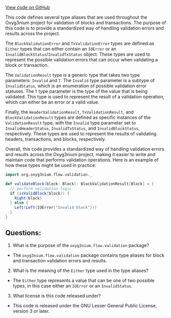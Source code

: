 [View code on GitHub](https://github.com/oxyg3nium/oxyg3nium/flow/src/main/scala/org/oxyg3nium/flow/validation/package.scala)

This code defines several type aliases that are used throughout the Oxyg3nium project for validation of blocks and transactions. The purpose of this code is to provide a standardized way of handling validation errors and results across the project.

The `BlockValidationError` and `TxValidationError` types are defined as `Either` types that can either contain an `IOError` or an `InvalidBlockStatus`/`InvalidTxStatus` object. These types are used to represent the possible validation errors that can occur when validating a block or transaction.

The `ValidationResult` type is a generic type that takes two type parameters: `Invalid` and `T`. The `Invalid` type parameter is a subtype of `InvalidStatus`, which is an enumeration of possible validation error statuses. The `T` type parameter is the type of the value that is being validated. This type is used to represent the result of a validation operation, which can either be an error or a valid value.

Finally, the `HeaderValidationResult`, `TxValidationResult`, and `BlockValidationResult` types are defined as specific instances of the `ValidationResult` type, with the `Invalid` type parameter set to `InvalidHeaderStatus`, `InvalidTxStatus`, and `InvalidBlockStatus`, respectively. These types are used to represent the results of validating headers, transactions, and blocks, respectively.

Overall, this code provides a standardized way of handling validation errors and results across the Oxyg3nium project, making it easier to write and maintain code that performs validation operations. Here is an example of how these types might be used in practice:

```scala
import org.oxyg3nium.flow.validation._

def validateBlock(block: Block): BlockValidationResult[Block] = {
  // perform validation logic
  if (isValidBlock(block)) {
    Right(block)
  } else {
    Left(Left(IOError("Invalid block")))
  }
}
```
## Questions: 
 1. What is the purpose of the `oxyg3nium.flow.validation` package?
- The `oxyg3nium.flow.validation` package contains type aliases for block and transaction validation errors and results.

2. What is the meaning of the `Either` type used in the type aliases?
- The `Either` type represents a value that can be one of two possible types, in this case either an `IOError` or an `InvalidStatus`.

3. What license is this code released under?
- This code is released under the GNU Lesser General Public License, version 3 or later.